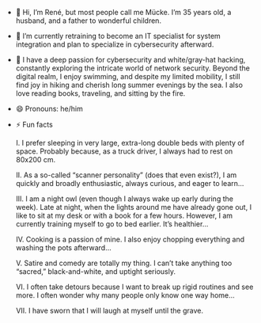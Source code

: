 - 👋 Hi, I’m René, but most people call me Mücke.
  I’m 35 years old, a husband, and a father to wonderful children.

- 🌱 I’m currently retraining to become an IT specialist for system integration and plan to specialize in cybersecurity afterward.  
- 👀 I have a deep passion for cybersecurity and white/gray-hat hacking, constantly exploring the intricate world of network security.
  Beyond the digital realm, I enjoy swimming, and despite my limited mobility, I still find joy in hiking and cherish long summer evenings by the sea.
  I also love reading books, traveling, and sitting by the fire.
   
- 😄 Pronouns: he/him
  
- ⚡ Fun facts
  
  I.   I prefer sleeping in very large, extra-long double beds with plenty of space. Probably because, as a truck driver, I always had to rest on 80x200 cm.

  II.  As a so-called “scanner personality” (does that even exist?), I am quickly and broadly enthusiastic, always curious, and eager to learn…

  III. I am a night owl (even though I always wake up early during the week). Late at night, when the lights around me have already gone out, I like to sit at my desk or with a book for a few hours.
       However, I am currently training myself to go to bed earlier. It’s healthier…

  IV.  Cooking is a passion of mine. I also enjoy chopping everything and washing the pots afterward…

  V.   Satire and comedy are totally my thing. I can’t take anything too “sacred,” black-and-white, and uptight seriously.

  VI.  I often take detours because I want to break up rigid routines and see more. I often wonder why many people only know one way home…

  VII. I have sworn that I will laugh at myself until the grave.
     
<!---
muecke-nordwolf/muecke-nordwolf is a ✨ special ✨ repository because its `README.md` (this file) appears on your GitHub profile.
You can click the Preview link to take a look at your changes.
--->
